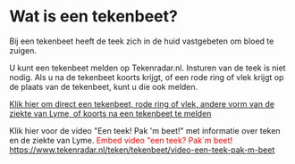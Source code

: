 # Wat is een tekenbeet?
Bij een tekenbeet heeft de teek zich in de huid vastgebeten om bloed te zuigen.

 
U kunt een tekenbeet melden op Tekenradar.nl. Insturen van de teek is niet nodig. Als u na de tekenbeet koorts krijgt, of een rode ring of vlek krijgt op de plaats van de tekenbeet, kunt u die ook melden.

 
[Klik hier om direct een tekenbeet, rode ring of vlek, andere vorm van de ziekte van Lyme, of koorts na een tekenbeet te melden](/melden)

Klik hier voor de video "Een teek! Pak 'm beet!" met informatie over teken en de ziekte van Lyme.
<span style="color:red">Embed video "een teek? Pak´m beet! https://www.tekenradar.nl/teken/tekenbeet/video-een-teek-pak-m-beet</span> 
